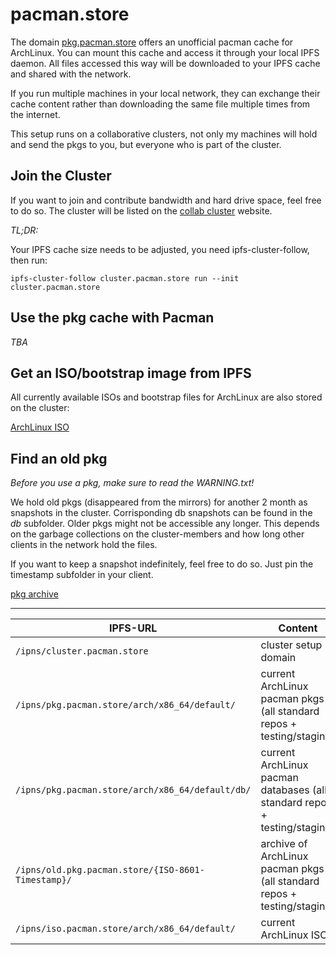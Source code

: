 # pacman.store

The domain [pkg.pacman.store](http://pkg.pacman.store) offers an unofficial pacman cache for ArchLinux. You can mount this cache and access it through your local IPFS daemon. All files accessed this way will be downloaded to your IPFS cache and shared with the network.

If you run multiple machines in your local network, they can exchange their cache content rather than downloading the same file multiple times from the internet.

This setup runs on a collaborative clusters, not only my machines will hold and send the pkgs to you, but everyone who is part of the cluster.

## Join the Cluster

If you want to join and contribute bandwidth and hard drive space, feel free to do so. The cluster will be listed on the [collab cluster](https://collab.ipfscluster.io/) website.

*TL;DR:*

Your IPFS cache size needs to be adjusted, you need ipfs-cluster-follow, then run:

```ipfs-cluster-follow cluster.pacman.store run --init cluster.pacman.store```

## Use the pkg cache with Pacman

*TBA*

## Get an ISO/bootstrap image from IPFS

All currently available ISOs and bootstrap files for ArchLinux are also stored on the cluster:

[ArchLinux ISO](http://iso.pacman.store/arch/x86_64/default/)

## Find an old pkg

*Before you use a pkg, make sure to read the WARNING.txt!*

We hold old pkgs (disappeared from the mirrors) for another 2 month as snapshots in the cluster. Corrisponding db snapshots can be found in the *db* subfolder. Older pkgs might not be accessible any longer. This depends on the garbage collections on the cluster-members and how long other clients in the network hold the files.

If you want to keep a snapshot indefinitely, feel free to do so. Just pin the timestamp subfolder in your client.



[pkg archive](http://old.pkg.pacman.store/)


---

| IPFS-URL | Content |
| - | - |
| `/ipns/cluster.pacman.store` | cluster setup domain |
| `/ipns/pkg.pacman.store/arch/x86_64/default/` | current ArchLinux pacman pkgs (all standard repos + testing/staging) |
| `/ipns/pkg.pacman.store/arch/x86_64/default/db/` | current ArchLinux pacman databases (all standard repos + testing/staging) |
| `/ipns/old.pkg.pacman.store/{ISO-8601-Timestamp}/` | archive of ArchLinux pacman pkgs (all standard repos + testing/staging) |
| `/ipns/iso.pacman.store/arch/x86_64/default/` | current ArchLinux ISOs |
















